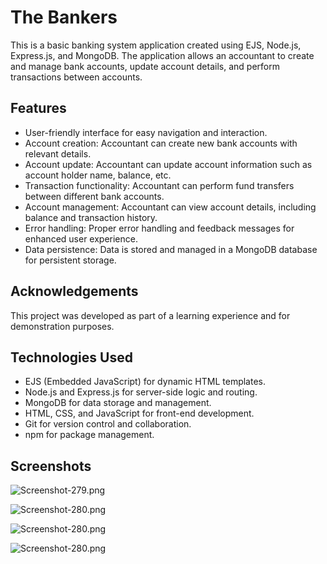 # The Bankers

This is a basic banking system application created using EJS, Node.js, Express.js, and MongoDB. The application allows an accountant to create and manage bank accounts, update account details, and perform transactions between accounts.

## Features


- User-friendly interface for easy navigation and interaction.
- Account creation: Accountant can create new bank accounts with relevant details.
- Account update: Accountant can update account information such as account holder name, balance, etc.
- Transaction functionality: Accountant can perform fund transfers between different bank accounts.
- Account management: Accountant can view account details, including balance and transaction history.
- Error handling: Proper error handling and feedback messages for enhanced user experience.
- Data persistence: Data is stored and managed in a MongoDB database for persistent storage.

## Acknowledgements

This project was developed as part of a learning experience and for demonstration purposes.

## Technologies Used

- EJS (Embedded JavaScript) for dynamic HTML templates.
- Node.js and Express.js for server-side logic and routing.
- MongoDB for data storage and management.
- HTML, CSS, and JavaScript for front-end development.
- Git for version control and collaboration.
- npm for package management.

## Screenshots

![Screenshot-279.png](https://i.postimg.cc/tJnP5vqx/Screenshot-2023-06-05-141537.png)

![Screenshot-280.png](https://i.postimg.cc/q7PVZz0Z/Screenshot-2023-06-05-141818.png)

![Screenshot-280.png](https://i.postimg.cc/hv4CCBJ5/Screenshot-2023-06-05-141834.png)

![Screenshot-280.png](https://i.postimg.cc/d3W5pxrt/Screenshot-2023-06-05-142617.png)

